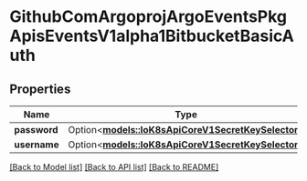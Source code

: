 # GithubComArgoprojArgoEventsPkgApisEventsV1alpha1BitbucketBasicAuth

## Properties

Name | Type | Description | Notes
------------ | ------------- | ------------- | -------------
**password** | Option<[**models::IoK8sApiCoreV1SecretKeySelector**](io.k8s.api.core.v1.SecretKeySelector.md)> |  | [optional]
**username** | Option<[**models::IoK8sApiCoreV1SecretKeySelector**](io.k8s.api.core.v1.SecretKeySelector.md)> |  | [optional]

[[Back to Model list]](../README.md#documentation-for-models) [[Back to API list]](../README.md#documentation-for-api-endpoints) [[Back to README]](../README.md)


